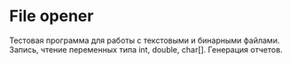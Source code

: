# File opener
 Тестовая программа для работы с текстовыми и бинарными файлами. Запись, чтение переменных типа int, double, char[]. Генерация отчетов.
